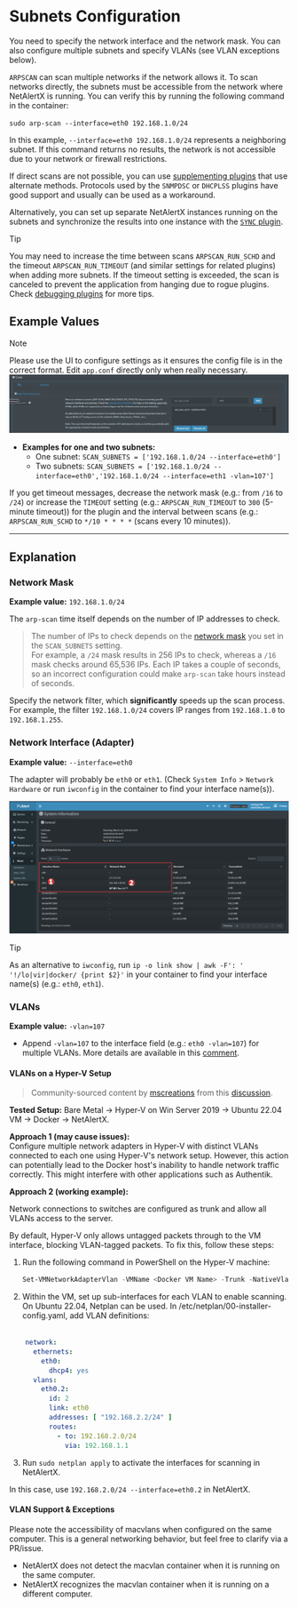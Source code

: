 # Subnets Configuration

You need to specify the network interface and the network mask. You can also configure multiple subnets and specify VLANs (see VLAN exceptions below).

`ARPSCAN` can scan multiple networks if the network allows it. To scan networks directly, the subnets must be accessible from the network where NetAlertX is running. You can verify this by running the following command in the container:

`sudo arp-scan --interface=eth0 192.168.1.0/24`

In this example, `--interface=eth0 192.168.1.0/24` represents a neighboring subnet. If this command returns no results, the network is not accessible due to your network or firewall restrictions.

If direct scans are not possible, you can use [supplementing plugins](https://github.com/jokob-sk/NetAlertX/blob/main/front/plugins/README.md) that use alternate methods. Protocols used by the `SNMPDSC` or `DHCPLSS` plugins have good support and usually can be used as a workaround.

Alternatively, you can set up separate NetAlertX instances running on the subnets and synchronize the results into one instance with the [`SYNC` plugin](https://github.com/jokob-sk/NetAlertX/tree/main/front/plugins/sync).

> [!TIP] 
> You may need to increase the time between scans `ARPSCAN_RUN_SCHD` and the timeout `ARPSCAN_RUN_TIMEOUT` (and similar settings for related plugins) when adding more subnets. If the timeout setting is exceeded, the scan is canceled to prevent the application from hanging due to rogue plugins.  
> Check [debugging plugins](/docs/DEBUG_PLUGINS.md) for more tips.

## Example Values

> [!NOTE] 
> Please use the UI to configure settings as it ensures the config file is in the correct format. Edit `app.conf` directly only when really necessary.  
> ![Settings location](/docs/img/SUBNETS/subnets-setting-location.png)

* **Examples for one and two subnets:**
  * One subnet: `SCAN_SUBNETS = ['192.168.1.0/24 --interface=eth0']`
  * Two subnets: `SCAN_SUBNETS = ['192.168.1.0/24 --interface=eth0','192.168.1.0/24 --interface=eth1 -vlan=107']`

If you get timeout messages, decrease the network mask (e.g.: from `/16` to `/24`) or increase the `TIMEOUT` setting (e.g.: `ARPSCAN_RUN_TIMEOUT` to `300` (5-minute timeout)) for the plugin and the interval between scans (e.g.: `ARPSCAN_RUN_SCHD` to `*/10 * * * *` (scans every 10 minutes)).

---

## Explanation

### Network Mask

**Example value:** `192.168.1.0/24`

The `arp-scan` time itself depends on the number of IP addresses to check.

> The number of IPs to check depends on the [network mask](https://www.calculator.net/ip-subnet-calculator.html) you set in the `SCAN_SUBNETS` setting.  
> For example, a `/24` mask results in 256 IPs to check, whereas a `/16` mask checks around 65,536 IPs. Each IP takes a couple of seconds, so an incorrect configuration could make `arp-scan` take hours instead of seconds.

Specify the network filter, which **significantly** speeds up the scan process. For example, the filter `192.168.1.0/24` covers IP ranges from `192.168.1.0` to `192.168.1.255`.

### Network Interface (Adapter)

**Example value:** `--interface=eth0`

The adapter will probably be `eth0` or `eth1`. (Check `System Info` > `Network Hardware` or run `iwconfig` in the container to find your interface name(s)).

![Network hardware](/docs/img/SUBNETS/system_info-network_hardware.png)

> [!TIP]  
> As an alternative to `iwconfig`, run `ip -o link show | awk -F': ' '!/lo|vir|docker/ {print $2}'` in your container to find your interface name(s) (e.g.: `eth0`, `eth1`).

### VLANs

**Example value:** `-vlan=107`

- Append `-vlan=107` to the interface field (e.g.: `eth0 -vlan=107`) for multiple VLANs. More details are available in this [comment](https://github.com/jokob-sk/NetAlertX/issues/170#issuecomment-1419902988).

#### VLANs on a Hyper-V Setup

> Community-sourced content by [mscreations](https://github.com/mscreations) from this [discussion](https://github.com/jokob-sk/NetAlertX/discussions/404).

**Tested Setup:** Bare Metal → Hyper-V on Win Server 2019 → Ubuntu 22.04 VM → Docker → NetAlertX.

**Approach 1 (may cause issues):**  
Configure multiple network adapters in Hyper-V with distinct VLANs connected to each one using Hyper-V's network setup. However, this action can potentially lead to the Docker host's inability to handle network traffic correctly. This might interfere with other applications such as Authentik.

**Approach 2 (working example):**

Network connections to switches are configured as trunk and allow all VLANs access to the server.

By default, Hyper-V only allows untagged packets through to the VM interface, blocking VLAN-tagged packets. To fix this, follow these steps:

1. Run the following command in PowerShell on the Hyper-V machine:

   ```powershell
   Set-VMNetworkAdapterVlan -VMName <Docker VM Name> -Trunk -NativeVlanId 0 -AllowedVlanIdList "<comma separated list of vlans>"
   ```


2. Within the VM, set up sub-interfaces for each VLAN to enable scanning. On Ubuntu 22.04, Netplan can be used. In /etc/netplan/00-installer-config.yaml, add VLAN definitions:

  ```yaml

      network:
        ethernets:
          eth0:
            dhcp4: yes
        vlans:
          eth0.2:
            id: 2
            link: eth0
            addresses: [ "192.168.2.2/24" ]
            routes:
              - to: 192.168.2.0/24
                via: 192.168.1.1
  ```

3. Run `sudo netplan apply` to activate the interfaces for scanning in NetAlertX.

In this case, use `192.168.2.0/24 --interface=eth0.2` in NetAlertX.

#### VLAN Support & Exceptions

Please note the accessibility of macvlans when configured on the same computer. This is a general networking behavior, but feel free to clarify via a PR/issue.

- NetAlertX does not detect the macvlan container when it is running on the same computer.
- NetAlertX recognizes the macvlan container when it is running on a different computer.
